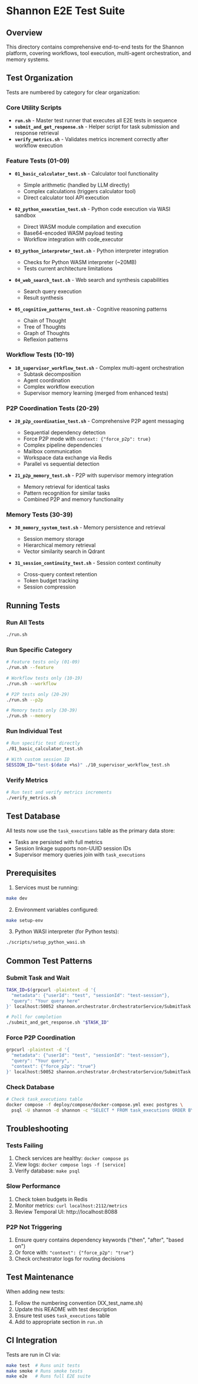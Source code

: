 # Shannon E2E Test Suite

## Overview

This directory contains comprehensive end-to-end tests for the Shannon platform, covering workflows, tool execution, multi-agent orchestration, and memory systems.

## Test Organization

Tests are numbered by category for clear organization:

### Core Utility Scripts
- **`run.sh`** - Master test runner that executes all E2E tests in sequence
- **`submit_and_get_response.sh`** - Helper script for task submission and response retrieval
- **`verify_metrics.sh`** - Validates metrics increment correctly after workflow execution

### Feature Tests (01-09)
- **`01_basic_calculator_test.sh`** - Calculator tool functionality
  - Simple arithmetic (handled by LLM directly)
  - Complex calculations (triggers calculator tool)
  - Direct calculator tool API execution

- **`02_python_execution_test.sh`** - Python code execution via WASI sandbox
  - Direct WASM module compilation and execution
  - Base64-encoded WASM payload testing
  - Workflow integration with code_executor

- **`03_python_interpreter_test.sh`** - Python interpreter integration
  - Checks for Python WASM interpreter (~20MB)
  - Tests current architecture limitations

- **`04_web_search_test.sh`** - Web search and synthesis capabilities
  - Search query execution
  - Result synthesis

- **`05_cognitive_patterns_test.sh`** - Cognitive reasoning patterns
  - Chain of Thought
  - Tree of Thoughts
  - Graph of Thoughts
  - Reflexion patterns

### Workflow Tests (10-19)
- **`10_supervisor_workflow_test.sh`** - Complex multi-agent orchestration
  - Subtask decomposition
  - Agent coordination
  - Complex workflow execution
  - Supervisor memory learning (merged from enhanced tests)

### P2P Coordination Tests (20-29)
- **`20_p2p_coordination_test.sh`** - Comprehensive P2P agent messaging
  - Sequential dependency detection
  - Force P2P mode with `context: {"force_p2p": true}`
  - Complex pipeline dependencies
  - Mailbox communication
  - Workspace data exchange via Redis
  - Parallel vs sequential detection

- **`21_p2p_memory_test.sh`** - P2P with supervisor memory integration
  - Memory retrieval for identical tasks
  - Pattern recognition for similar tasks
  - Combined P2P and memory functionality

### Memory Tests (30-39)
- **`30_memory_system_test.sh`** - Memory persistence and retrieval
  - Session memory storage
  - Hierarchical memory retrieval
  - Vector similarity search in Qdrant

- **`31_session_continuity_test.sh`** - Session context continuity
  - Cross-query context retention
  - Token budget tracking
  - Session compression

## Running Tests

### Run All Tests
```bash
./run.sh
```

### Run Specific Category
```bash
# Feature tests only (01-09)
./run.sh --feature

# Workflow tests only (10-19)
./run.sh --workflow

# P2P tests only (20-29)
./run.sh --p2p

# Memory tests only (30-39)
./run.sh --memory
```

### Run Individual Test
```bash
# Run specific test directly
./01_basic_calculator_test.sh

# With custom session ID
SESSION_ID="test-$(date +%s)" ./10_supervisor_workflow_test.sh
```

### Verify Metrics
```bash
# Run test and verify metrics increments
./verify_metrics.sh
```

## Test Database

All tests now use the `task_executions` table as the primary data store:
- Tasks are persisted with full metrics
- Session linkage supports non-UUID session IDs
- Supervisor memory queries join with `task_executions`

## Prerequisites

1. Services must be running:
```bash
make dev
```

2. Environment variables configured:
```bash
make setup-env
```

3. Python WASI interpreter (for Python tests):
```bash
./scripts/setup_python_wasi.sh
```

## Common Test Patterns

### Submit Task and Wait
```bash
TASK_ID=$(grpcurl -plaintext -d '{
  "metadata": {"userId": "test", "sessionId": "test-session"},
  "query": "Your query here"
}' localhost:50052 shannon.orchestrator.OrchestratorService/SubmitTask | jq -r .taskId)

# Poll for completion
./submit_and_get_response.sh "$TASK_ID"
```

### Force P2P Coordination
```bash
grpcurl -plaintext -d '{
  "metadata": {"userId": "test", "sessionId": "test-session"},
  "query": "Your query",
  "context": {"force_p2p": "true"}
}' localhost:50052 shannon.orchestrator.OrchestratorService/SubmitTask
```

### Check Database
```bash
# Check task_executions table
docker compose -f deploy/compose/docker-compose.yml exec postgres \
  psql -U shannon -d shannon -c "SELECT * FROM task_executions ORDER BY created_at DESC LIMIT 5;"
```

## Troubleshooting

### Tests Failing
1. Check services are healthy: `docker compose ps`
2. View logs: `docker compose logs -f [service]`
3. Verify database: `make psql`

### Slow Performance
1. Check token budgets in Redis
2. Monitor metrics: `curl localhost:2112/metrics`
3. Review Temporal UI: http://localhost:8088

### P2P Not Triggering
1. Ensure query contains dependency keywords ("then", "after", "based on")
2. Or force with: `"context": {"force_p2p": "true"}`
3. Check orchestrator logs for routing decisions

## Test Maintenance

When adding new tests:
1. Follow the numbering convention (XX_test_name.sh)
2. Update this README with test description
3. Ensure test uses `task_executions` table
4. Add to appropriate section in `run.sh`

## CI Integration

Tests are run in CI via:
```bash
make test  # Runs unit tests
make smoke # Runs smoke tests
make e2e   # Runs full E2E suite
```